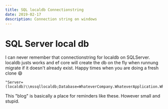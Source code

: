 ```yaml
---
title: SQL localdb Connectionstring
date: 2019-02-17
description: Connection string on windows
---
```

# SQL Server local db

I can never remember that connectionstring for localdb on SQLServer. localdb justs works and ef core will create the db on the fly when runnung migrate if it doesn't already exist. Happy times when you are doing a fresh clone 😄

```
"Server=(localdb)\\mssqllocaldb;Database=WhateverCompany.WhateverApplication.WhateverDb;Trusted_Connection=True;"
```

This "blog" is basically a place for reminders like these. However small and stupid. 
